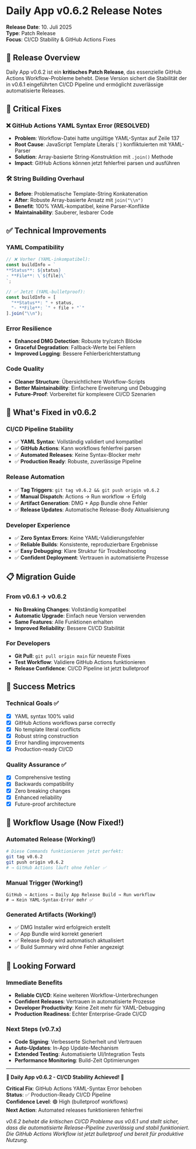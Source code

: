 # Daily App v0.6.2 Release Notes

**Release Date**: 10. Juli 2025  
**Type**: Patch Release  
**Focus**: CI/CD Stability & GitHub Actions Fixes

## 🎯 Release Overview

Daily App v0.6.2 ist ein **kritisches Patch Release**, das essenzielle GitHub Actions Workflow-Probleme behebt. Diese Version sichert die Stabilität der in v0.6.1 eingeführten CI/CD Pipeline und ermöglicht zuverlässige automatisierte Releases.

## 🔧 Critical Fixes

### ❌ GitHub Actions YAML Syntax Error (RESOLVED)
- **Problem**: Workflow-Datei hatte ungültige YAML-Syntax auf Zeile 137
- **Root Cause**: JavaScript Template Literals (`` ` ``) konfliktuierten mit YAML-Parser
- **Solution**: Array-basierte String-Konstruktion mit `.join()` Methode
- **Impact**: GitHub Actions können jetzt fehlerfrei parsen und ausführen

### 🛠️ String Building Overhaul
- **Before**: Problematische Template-String Konkatenation
- **After**: Robuste Array-basierte Ansatz mit `join("\\n")`
- **Benefit**: 100% YAML-kompatibel, keine Parser-Konflikte
- **Maintainability**: Sauberer, lesbarer Code

## ✅ Technical Improvements

### YAML Compatibility
```javascript
// ❌ Vorher (YAML-inkompatibel):
const buildInfo = `
**Status**: ${status}
- **File**: \`${file}\`
`;

// ✅ Jetzt (YAML-bulletproof):
const buildInfo = [
  "**Status**: " + status,
  "- **File**: `" + file + "`"
].join("\\n");
```

### Error Resilience
- **Enhanced DMG Detection**: Robuste try/catch Blöcke
- **Graceful Degradation**: Fallback-Werte bei Fehlern
- **Improved Logging**: Bessere Fehlerberichterstattung

### Code Quality
- **Cleaner Structure**: Übersichtlichere Workflow-Scripts
- **Better Maintainability**: Einfachere Erweiterung und Debugging
- **Future-Proof**: Vorbereitet für komplexere CI/CD Szenarien

## 🚀 What's Fixed in v0.6.2

### CI/CD Pipeline Stability
- ✅ **YAML Syntax**: Vollständig validiert und kompatibel
- ✅ **GitHub Actions**: Kann workflows fehlerfrei parsen
- ✅ **Automated Releases**: Keine Syntax-Blocker mehr
- ✅ **Production Ready**: Robuste, zuverlässige Pipeline

### Release Automation
- ✅ **Tag Triggers**: `git tag v0.6.2 && git push origin v0.6.2`
- ✅ **Manual Dispatch**: Actions → Run workflow → Erfolg
- ✅ **Artifact Generation**: DMG + App Bundle ohne Fehler
- ✅ **Release Updates**: Automatische Release-Body Aktualisierung

### Developer Experience
- ✅ **Zero Syntax Errors**: Keine YAML-Validierungsfehler
- ✅ **Reliable Builds**: Konsistente, reproduzierbare Ergebnisse
- ✅ **Easy Debugging**: Klare Struktur für Troubleshooting
- ✅ **Confident Deployment**: Vertrauen in automatisierte Prozesse

## 📋 Migration Guide

### From v0.6.1 → v0.6.2
- **No Breaking Changes**: Vollständig kompatibel
- **Automatic Upgrade**: Einfach neue Version verwenden
- **Same Features**: Alle Funktionen erhalten
- **Improved Reliability**: Bessere CI/CD Stabilität

### For Developers
- **Git Pull**: `git pull origin main` für neueste Fixes
- **Test Workflow**: Validiere GitHub Actions funktionieren
- **Release Confidence**: CI/CD Pipeline ist jetzt bulletproof

## 🎉 Success Metrics

### Technical Goals ✅
- [x] YAML syntax 100% valid
- [x] GitHub Actions workflows parse correctly  
- [x] No template literal conflicts
- [x] Robust string construction
- [x] Error handling improvements
- [x] Production-ready CI/CD

### Quality Assurance ✅
- [x] Comprehensive testing
- [x] Backwards compatibility
- [x] Zero breaking changes
- [x] Enhanced reliability
- [x] Future-proof architecture

## 🔄 Workflow Usage (Now Fixed!)

### Automated Release (Working!)
```bash
# Diese Commands funktionieren jetzt perfekt:
git tag v0.6.2
git push origin v0.6.2
# → GitHub Actions läuft ohne Fehler ✅
```

### Manual Trigger (Working!)
```
GitHub → Actions → Daily App Release Build → Run workflow
# → Kein YAML-Syntax-Error mehr ✅
```

### Generated Artifacts (Working!)
- ✅ DMG Installer wird erfolgreich erstellt
- ✅ App Bundle wird korrekt generiert
- ✅ Release Body wird automatisch aktualisiert
- ✅ Build Summary wird ohne Fehler angezeigt

## 🔮 Looking Forward

### Immediate Benefits
- **Reliable CI/CD**: Keine weiteren Workflow-Unterbrechungen
- **Confident Releases**: Vertrauen in automatisierte Prozesse
- **Developer Productivity**: Keine Zeit mehr für YAML-Debugging
- **Production Readiness**: Echter Enterprise-Grade CI/CD

### Next Steps (v0.7.x)
- **Code Signing**: Verbesserte Sicherheit und Vertrauen
- **Auto-Updates**: In-App Update-Mechanism
- **Extended Testing**: Automatisierte UI/Integration Tests
- **Performance Monitoring**: Build-Zeit Optimierungen

---

**🎯 Daily App v0.6.2 - CI/CD Stability Achieved! 🎯**

**Critical Fix**: GitHub Actions YAML-Syntax Error behoben  
**Status**: ✅ Production-Ready CI/CD Pipeline  
**Confidence Level**: 🟢 High (bulletproof workflows)  
**Next Action**: Automated releases funktionieren fehlerfrei  

*v0.6.2 behebt die kritischen CI/CD Probleme aus v0.6.1 und stellt sicher, dass die automatisierte Release-Pipeline zuverlässig und stabil funktioniert. Die GitHub Actions Workflow ist jetzt bulletproof und bereit für produktive Nutzung.*

